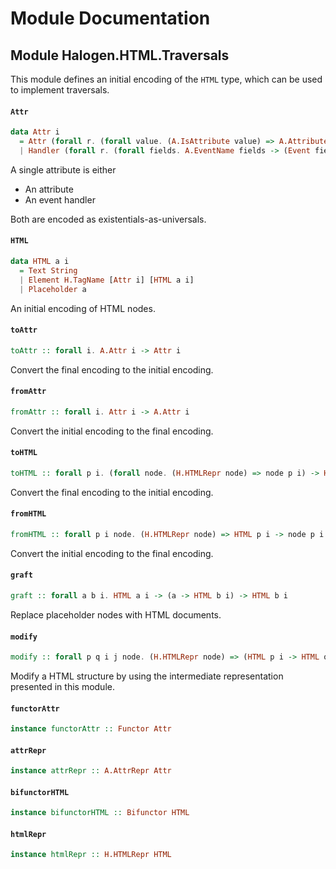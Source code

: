 # Module Documentation

## Module Halogen.HTML.Traversals


This module defines an initial encoding of the `HTML` type,
which can be used to implement traversals.

#### `Attr`

``` purescript
data Attr i
  = Attr (forall r. (forall value. (A.IsAttribute value) => A.AttributeName value -> value -> r) -> r)
  | Handler (forall r. (forall fields. A.EventName fields -> (Event fields -> EventHandler (Maybe i)) -> r) -> r)
```

A single attribute is either

- An attribute
- An event handler

Both are encoded as existentials-as-universals.

#### `HTML`

``` purescript
data HTML a i
  = Text String
  | Element H.TagName [Attr i] [HTML a i]
  | Placeholder a
```

An initial encoding of HTML nodes.

#### `toAttr`

``` purescript
toAttr :: forall i. A.Attr i -> Attr i
```

Convert the final encoding to the initial encoding.

#### `fromAttr`

``` purescript
fromAttr :: forall i. Attr i -> A.Attr i
```

Convert the initial encoding to the final encoding.

#### `toHTML`

``` purescript
toHTML :: forall p i. (forall node. (H.HTMLRepr node) => node p i) -> HTML p i
```

Convert the final encoding to the initial encoding.

#### `fromHTML`

``` purescript
fromHTML :: forall p i node. (H.HTMLRepr node) => HTML p i -> node p i
```

Convert the initial encoding to the final encoding.

#### `graft`

``` purescript
graft :: forall a b i. HTML a i -> (a -> HTML b i) -> HTML b i
```

Replace placeholder nodes with HTML documents.

#### `modify`

``` purescript
modify :: forall p q i j node. (H.HTMLRepr node) => (HTML p i -> HTML q j) -> (forall node. (H.HTMLRepr node) => node p i) -> node q j
```

Modify a HTML structure by using the intermediate representation presented in
this module.

#### `functorAttr`

``` purescript
instance functorAttr :: Functor Attr
```


#### `attrRepr`

``` purescript
instance attrRepr :: A.AttrRepr Attr
```


#### `bifunctorHTML`

``` purescript
instance bifunctorHTML :: Bifunctor HTML
```


#### `htmlRepr`

``` purescript
instance htmlRepr :: H.HTMLRepr HTML
```





